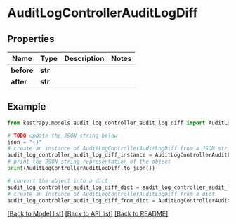 # AuditLogControllerAuditLogDiff


## Properties

Name | Type | Description | Notes
------------ | ------------- | ------------- | -------------
**before** | **str** |  | 
**after** | **str** |  | 

## Example

```python
from kestrapy.models.audit_log_controller_audit_log_diff import AuditLogControllerAuditLogDiff

# TODO update the JSON string below
json = "{}"
# create an instance of AuditLogControllerAuditLogDiff from a JSON string
audit_log_controller_audit_log_diff_instance = AuditLogControllerAuditLogDiff.from_json(json)
# print the JSON string representation of the object
print(AuditLogControllerAuditLogDiff.to_json())

# convert the object into a dict
audit_log_controller_audit_log_diff_dict = audit_log_controller_audit_log_diff_instance.to_dict()
# create an instance of AuditLogControllerAuditLogDiff from a dict
audit_log_controller_audit_log_diff_from_dict = AuditLogControllerAuditLogDiff.from_dict(audit_log_controller_audit_log_diff_dict)
```
[[Back to Model list]](../README.md#documentation-for-models) [[Back to API list]](../README.md#documentation-for-api-endpoints) [[Back to README]](../README.md)


